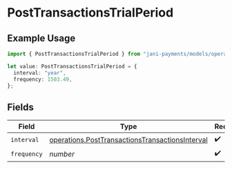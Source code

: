 # PostTransactionsTrialPeriod

## Example Usage

```typescript
import { PostTransactionsTrialPeriod } from "jani-payments/models/operations";

let value: PostTransactionsTrialPeriod = {
  interval: "year",
  frequency: 1503.49,
};
```

## Fields

| Field                                                                                                              | Type                                                                                                               | Required                                                                                                           | Description                                                                                                        |
| ------------------------------------------------------------------------------------------------------------------ | ------------------------------------------------------------------------------------------------------------------ | ------------------------------------------------------------------------------------------------------------------ | ------------------------------------------------------------------------------------------------------------------ |
| `interval`                                                                                                         | [operations.PostTransactionsTransactionsInterval](../../models/operations/posttransactionstransactionsinterval.md) | :heavy_check_mark:                                                                                                 | N/A                                                                                                                |
| `frequency`                                                                                                        | *number*                                                                                                           | :heavy_check_mark:                                                                                                 | N/A                                                                                                                |